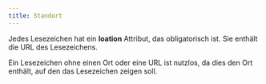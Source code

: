 ```yaml
---
title: Standort
---
```


Jedes Lesezeichen hat ein **loation** Attribut, das obligatorisch ist. Sie enthält die URL des Lesezeichens.

Ein Lesezeichen ohne einen Ort oder eine URL ist nutzlos, da dies den Ort enthält, auf den das Lesezeichen zeigen soll.

